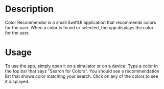 # Description
Color Recommendor is a small SwiftUI application that recommends colors for the user. When a color is found or selected, the app displays the color for the user.

# Usage
To use the app, simply open it on a simulator or on a device. Type a color in the top bar that says "Search for Colors". You should see a recommendation list that shows color matching your search. Click on any of the colors to see it displayed.
